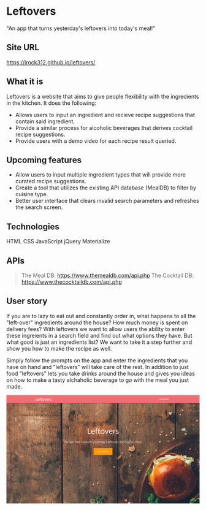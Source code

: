 # Leftovers
"An app that turns yesterday's leftovers into today's meal!"

## Site URL
https://jrock312.github.io/leftovers/

## What it is
Leftovers is a website that aims to give people flexibility with the ingredients in the kitchen. It does the following:
- Allows users to input an ingredient and recieve recipe suggestions that contain said ingredient.
- Provide a similar process for alcoholic beverages that derives cocktail recipe suggestions.
- Provide users with a demo video for each recipe result queried.

## Upcoming features
- Allow users to input multiple ingredient types that will provide more curated recipe suggestions.
- Create a tool that utilizes the existing API database (MealDB) to filter by cuisine type.
- Better user interface that clears invalid search parameters and refreshes the search screen.

## Technologies
HTML
CSS 
JavaScript
jQuery
Materialize

## APIs
> The Meal DB: https://www.themealdb.com/api.php
> The Cocktail DB: https://www.thecocktaildb.com/api.php

## User story
If you are to lazy to eat out and constantly order in, what happens to all the "left-over" ingredients around the house? How much money is spent on delivery fees? With leftovers we want to allow users the ability to enter these ingreients in a search field and find out what options they have. But what good is just an ingredients list? We want to take it a step further and show you how to make the recipe as well.

Simply follow the prompts on the app and enter the ingredients that you have on hand and "leftovers" will take care of the rest. In addition to just food "leftovers" lets you take drinks around the house and gives you ideas on how to make a tasty alchaholic beverage to go with the meal you just made.

![Image Description](https://github.com/Jrock312/leftovers/blob/master/assets/images/screenshot.png)

